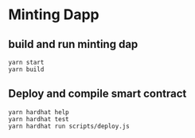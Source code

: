 # Minting Dapp

## build and run minting dap
```shell
yarn start
yarn build
```

## Deploy and compile smart contract

```shell
yarn hardhat help
yarn hardhat test
yarn hardhat run scripts/deploy.js
```
